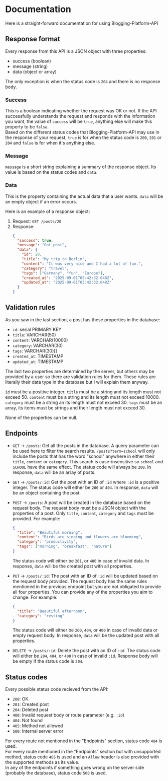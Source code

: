 # Documentation

Here is a straight-forward documentation for using Blogging-Platform-API

## Response format

Every response from this API is a JSON object with three properties:

- success (boolean)
- message (string)
- data (object or array)

The only exception is when the status code is `204` and there is no response body.

### Success

This is a boolean indicating whether the request was OK or not. If the API successfully understands the request and responds with the information you want, the value of `success` will be `true`, anything else will make this property to be `false`.  
Based on the different status codes that Blogging-Platform-API may use in the response of your request, `true` is for when the status code is `200`, `201` or `204` and `false` is for when it's anything else.

### Message

`message` is a short string explaining a summary of the response object. Its value is based on the status codes and `data`.

### Data

This is the property containing the actual data that a user wants. `data` will be an empty object if an error occurs.

Here is an example of a response object:

1. Request:
   `GET /posts/20`
2. Response:
   ```json
   {
     "success": true,
     "message": "Got post",
     "data": {
       "id": 20,
       "title": "My trip to Berlin",
       "content": "It was very nice and I had a lot of fun.",
       "category": "travel",
       "tags": ["Germany", "fun", "Europe"],
       "created_at": "2025-09-01T05:42:32.048Z",
       "updated_at": "2025-09-01T05:42:32.048Z"
     }
   }
   ```

## Validation rules

As you saw in the last section, a post has these properties in the database:

- `id`: serial PRIMARY KEY
- `title`: VARCHAR(50)
- `content`: VARCHAR(10000)
- `category`: VARCHAR(30)
- `tags`: VARCHAR(30)[]
- `created_at`: TIMESTAMP
- `updated_at`: TIMESTAMP

The last two properties are determined by the server, but others may be provided by a user so there are validation rules for them. These rules are literally their data type in the database but I will explain them anyway.

`id` must be a positive integer. `title` must be a string and its length must not exceed 50. `content` must be a string and its length must not exceed 10000. `category` must be a string an its length must not exceed 30. `tags` must be an array, its items must be strings and their length must not exceed 30.

None of the properties can be null.

## Endpoints

- `GET` -> `/posts`:
  Get all the posts in the database. A query parameter can be used here to filter the search results. `/posts?term=school` will only include the posts that has the word "school" anywhere in either their `title`, `content` or `category`. This search is case-insensitive so `school` and `SCHOOL` have the same effect. The status code will always be `200`. In response, `data` will be an array of posts.

- `GET` -> `/posts/:id`:
  Get the post with an ID of `:id` where `:id` is a positive integer. The status code will either be `200` or `404`. In response, `data` will be an object containing the post.

- `POST` -> `/posts`:
  A post will be created in the database based on the request body. The request body must be a JSON object with the properties of a post. Only `title`, `content`, `category` and `tags` must be provided. For example:

  ```json
  {
    "title": "Beautiful morning",
    "content": "Birds are singing and flowers are blooming",
    "category": "productivity",
    "tags": ["morning", "breakfast", "nature"]
  }
  ```

  The status code will either be `201`, or `400` in case of invalid data. In response, `data` will be the created post with all properties.

- `PUT` -> `/posts/:id`:
  The post with an ID of `:id` will be updated based on the request body provided. The request body has the same rules mentioned in the previous endpoint but you are not obligated to provide all four properties. You can provide any of the properties you aim to change. For example:

  ```json
  {
    "title": "Beautiful afternoon",
    "category": "resting"
  }
  ```

  The status code will either be `200`, `404`, or `400` in case of invalid data or empty request body. In response, `data` will be the updated post with all properties.

- `DELETE` -> `/posts/:id`:
  Delete the post with an ID of `:id`. The status code will either be `204`, `404`, or `400` in case of invalid `:id`. Response body will be empty if the status code is `204`.

## Status codes

Every possible status code recieved from the API:

- `200`: OK
- `201`: Created post
- `204`: Deleted post
- `400`: Invalid request body or route parameter (e.g. `:id`)
- `404`: Not found
- `405`: Method not allowed
- `500`: Internal server error

For every route not mentioned in the "Endpoints" section, status code `404` is used.  
For every route mentioned in the "Endpoints" section but with unsupported method, status code `405` is used and an `Allow` header is also provided with the supported methods as its value.  
In any of the endpoints if something goes wrong on the server side (probably the database), status code `500` is used.
